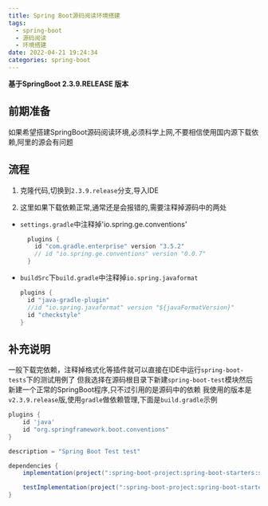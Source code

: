 ```yaml
---
title: Spring Boot源码阅读环境搭建
tags:
  - spring-boot
  - 源码阅读
  - 环境搭建
date: 2022-04-21 19:24:34
categories: spring-boot
---
```


**基于SpringBoot 2.3.9.RELEASE 版本**

## 前期准备

如果希望搭建SpringBoot源码阅读环境,必须科学上网,不要相信使用国内源下载依赖,阿里的源会有问题

## 流程

1. 克隆代码,切换到`2.3.9.release`分支,导入IDE

2. 这里如果下载依赖正常,通常还是会报错的,需要注释掉源码中的两处

- `settings.gradle`中注释掉'io.spring.ge.conventions'
  ```groovy
    plugins {
      id "com.gradle.enterprise" version "3.5.2"
      // id "io.spring.ge.conventions" version "0.0.7"
    }
  ```

- `buildSrc`下`build.gradle`中注释掉`io.spring.javaformat`
  ```groovy
  plugins {
    id "java-gradle-plugin"
    //id "io.spring.javaformat" version "${javaFormatVersion}"
    id "checkstyle"
  }
  ```
## 补充说明

一般下载完依赖，注释掉格式化等插件就可以直接在IDE中运行`spring-boot-tests`下的测试用例了
但我选择在源码根目录下新建`spring-boot-test`模块然后新建一个正常的SpringBoot程序,只不过引用的是源码中的依赖
我使用的版本是`v2.3.9.release`版,使用`gradle`做依赖管理,下面是`build.gradle`示例

```groovy
plugins {
    id 'java'
    id "org.springframework.boot.conventions"
}

description = "Spring Boot Test test"

dependencies {
    implementation(project(":spring-boot-project:spring-boot-starters:spring-boot-starter-web"))

    testImplementation(project(":spring-boot-project:spring-boot-starters:spring-boot-starter-test"))
}
```




